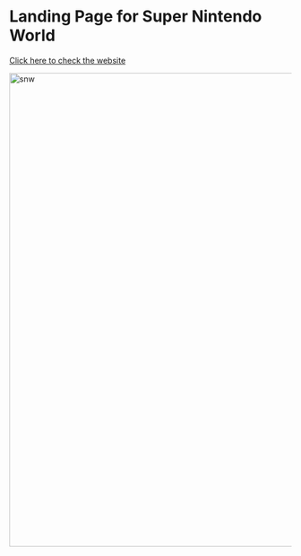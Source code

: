 # Landing Page for Super Nintendo World

<a href= "https://renijs.github.io/Nintendo_World/">Click here to check the website</a>

<img width="845" alt="snw" src="https://user-images.githubusercontent.com/69236889/149597844-0fc6d600-c645-41dc-900b-953440858fd0.png">
